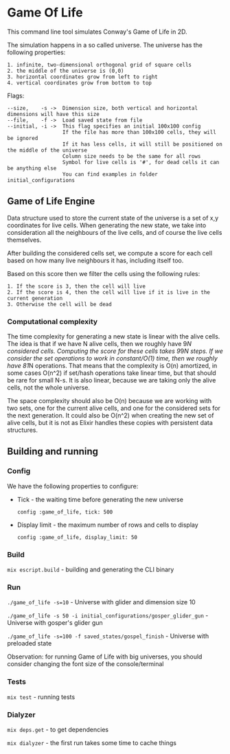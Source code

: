 # Game Of Life

This command line tool simulates Conway's Game of Life in 2D.

  The simulation happens in a so called universe.
  The universe has the following properties:
  
    1. infinite, two-dimensional orthogonal grid of square cells
    2. the middle of the universe is (0,0)
    3. horizontal coordinates grow from left to right
    4. vertical coordinates grow from bottom to top

  Flags:
  
    --size,    -s ->  Dimension size, both vertical and horizontal dimensions will have this size
    --file,    -f ->  Load saved state from file
    --initial, -i ->  This flag specifies an initial 100x100 config
                      If the file has more than 100x100 cells, they will be ignored
                      If it has less cells, it will still be positioned on the middle of the universe
                      Column size needs to be the same for all rows
                      Symbol for live cells is '#', for dead cells it can be anything else
                      You can find examples in folder initial_configurations

## Game of Life Engine

  Data structure used to store the current state of the universe is a set of x,y coordinates for live cells.
  When generating the new state, we take into consideration all the neighbours of the live cells, and of course
  the live cells themselves.

  After building the considered cells set, we compute a score for each cell based on how many
  live neighbours it has, including itself too.

  Based on this score then we filter the cells using the following rules:

    1. If the score is 3, then the cell will live
    2. If the score is 4, then the cell will live if it is live in the current generation
    3. Otherwise the cell will be dead

### Computational complexity

The time complexity for generating a new state is linear with the alive cells.
The idea is that if we have N alive cells, then we roughly have 9*N considered cells.
Computing the score for these cells takes 9*9*N steps.
If we consider the set operations to work in constant/O(1) time, then we roughly have 81*N operations.
That means that the complexity is O(n) amortized, in some cases O(n^2) if set/hash operations take linear time, but that should be rare for small N-s.
It is also linear, because we are taking only the alive cells, not the whole universe.

The space complexity should also be O(n) because we are working with two sets, one for the current alive cells, and one for the considered sets for the next generation.
It could also be O(n^2) when creating the new set of alive cells, but it is not as Elixir handles these copies with persistent data structures.

## Building and running

### Config

We have the following properties to configure:
    
   * Tick - the waiting time before generating the new universe
        
        `config :game_of_life, tick: 500`

   * Display limit - the maximum number of rows and cells to display
        
        `config :game_of_life, display_limit: 50`

### Build

`mix escript.build` - building and generating the CLI binary


### Run

`./game_of_life -s=10` - Universe with glider and dimension size 10

`./game_of_life -s 50 -i initial_configurations/gosper_glider_gun` - Universe with gosper's glider gun

`./game_of_life -s=100 -f saved_states/gospel_finish` - Universe with preloaded state

Observation: for running Game of Life with big universes, you should consider changing the font size of the console/terminal

### Tests

`mix test` - running tests

### Dialyzer

`mix deps.get` - to get dependencies

`mix dialyzer` - the first run takes some time to cache things